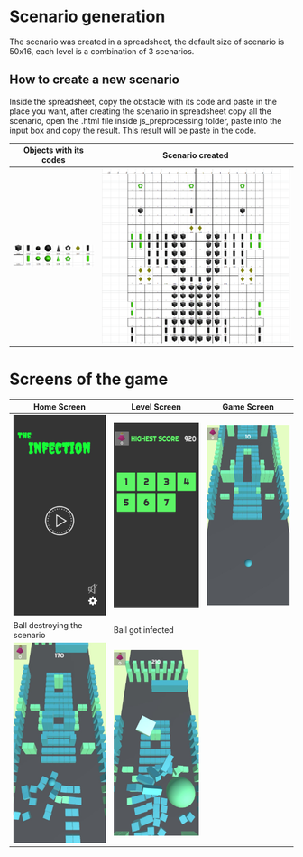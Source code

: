 # Scenario generation
The scenario was created in a spreadsheet, the default size of scenario is 50x16, each level is a combination of 3 scenarios.

## How to create a new scenario
Inside the spreadsheet, copy the obstacle with its code and paste in the place you want, after creating the scenario in spreadsheet copy all the scenario, open the .html file 
inside js_preprocessing folder, paste into the input box and copy the result. This result will be paste in the code.

 Objects with its codes |  Scenario created  
---|---|
![alt text](images/scenarioGeneration1.png "Title Text") | ![alt text](images/scenarioGeneration2.png "Title Text") 

# Screens of the game

  Home Screen |  Level Screen  |    Game Screen
---|---|---
![alt text](images/screen1.jpeg "Title Text") | ![alt text](images/screen2.jpeg "Title Text") |  ![alt text](images/screen5.jpeg "Title Text")
  Ball destroying the scenario |  Ball got infected  |
![alt text](images/screen4.jpeg "Title Text") | ![alt text](images/screen3.jpeg "Title Text") | 